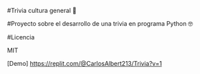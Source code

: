 #Trivia cultura general 🧠

#Proyecto sobre el desarrollo de una trivia en programa Python 🤓

#Licencia

MIT

[Demo] https://replit.com/@CarlosAlbert213/Trivia?v=1